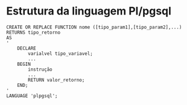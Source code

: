 # Estrutura da linguagem Pl/pgsql
```plpgsql
CREATE OR REPLACE FUNCTION nome ([tipo_param1],[tipo_param2],...)
RETURNS tipo_retorno
AS
'
    DECLARE
        varialvel tipo_variavel;
        ...
    BEGIN
        instrução
        ... 
        RETURN valor_retorno;
    END;
'
LANGUAGE 'plpgsql';
```